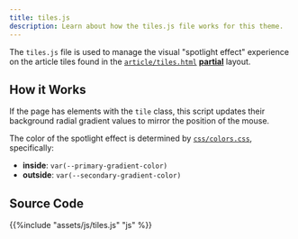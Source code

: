 ```yaml
---
title: tiles.js
description: Learn about how the tiles.js file works for this theme. 
---
```


The `tiles.js` file is used to manage the visual "spotlight effect" experience on the article tiles found in the [`article/tiles.html`](/reference/layouts/article/tiles.md) [**partial**](/reference/layouts/partials) layout.

## How it Works

If the page has elements with the `tile` class, this script updates their background radial gradient values to mirror the position of the mouse. 

The color of the spotlight effect is determined by [`css/colors.css`](/reference/assets/css#colorscss), specifically:
- **inside**: `var(--primary-gradient-color)` 
- **outside**: `var(--secondary-gradient-color)`

## Source Code 

{{%include "assets/js/tiles.js" "js" %}}